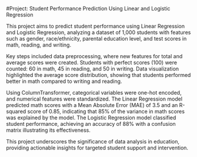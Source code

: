 #Project: Student Performance Prediction Using Linear and Logistic Regression

This project aims to predict student performance using Linear Regression and Logistic Regression, analyzing a dataset of 1,000 students with features such as gender, race/ethnicity, parental education level, and test scores in math, reading, and writing.

Key steps included data preprocessing, where new features for total and average scores were created. Students with perfect scores (100) were counted: 60 in math, 45 in reading, and 50 in writing. Data visualization highlighted the average score distribution, showing that students performed better in math compared to writing and reading.

Using ColumnTransformer, categorical variables were one-hot encoded, and numerical features were standardized. The Linear Regression model predicted math scores with a Mean Absolute Error (MAE) of 3.5 and an R-squared score of 0.85, indicating that 85% of the variance in math scores was explained by the model. The Logistic Regression model classified student performance, achieving an accuracy of 88% with a confusion matrix illustrating its effectiveness.

This project underscores the significance of data analysis in education, providing actionable insights for targeted student support and intervention.
